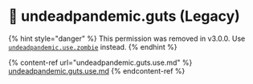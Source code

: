 # 🍖 undeadpandemic.guts (Legacy)

{% hint style="danger" %}
This permission was removed in v3.0.0. Use [`undeadpandemic.use.zombie`](../undeadpandemic.use/undeadpandemic.use.zombie.md) instead.
{% endhint %}

{% content-ref url="undeadpandemic.guts.use.md" %}
[undeadpandemic.guts.use.md](undeadpandemic.guts.use.md)
{% endcontent-ref %}
